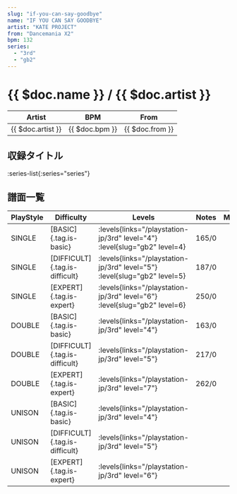 ```yaml
---
slug: "if-you-can-say-goodbye"
name: "IF YOU CAN SAY GOODBYE"
artist: "KATE PROJECT"
from: "Dancemania X2"
bpm: 132
series:
  - "3rd"
  - "gb2"
---
```


# {{ $doc.name }} / {{ $doc.artist }}

|Artist|BPM|From|
|------|---|----|
|{{ $doc.artist }}|{{ $doc.bpm }}|{{ $doc.from }}|

## 収録タイトル

:series-list{:series="series"}

## 譜面一覧

|PlayStyle|Difficulty|Levels|Notes|Movie|
|---------|----------|------|-----|-----|
|SINGLE|[BASIC]{.tag.is-basic}| :levels{links="/playstation-jp/3rd" level="4"} :level{slug="gb2" level=4}|165/0||
|SINGLE|[DIFFICULT]{.tag.is-difficult}| :levels{links="/playstation-jp/3rd" level="5"} :level{slug="gb2" level=5}|187/0||
|SINGLE|[EXPERT]{.tag.is-expert}| :levels{links="/playstation-jp/3rd" level="6"} :level{slug="gb2" level=6}|250/0||
|DOUBLE|[BASIC]{.tag.is-basic}| :levels{links="/playstation-jp/3rd" level="4"}|163/0||
|DOUBLE|[DIFFICULT]{.tag.is-difficult}| :levels{links="/playstation-jp/3rd" level="5"}|217/0||
|DOUBLE|[EXPERT]{.tag.is-expert}| :levels{links="/playstation-jp/3rd" level="7"}|262/0||
|UNISON|[BASIC]{.tag.is-basic}| :levels{links="/playstation-jp/3rd" level="4"}|||
|UNISON|[DIFFICULT]{.tag.is-difficult}| :levels{links="/playstation-jp/3rd" level="5"}|||
|UNISON|[EXPERT]{.tag.is-expert}| :levels{links="/playstation-jp/3rd" level="6"}|||
